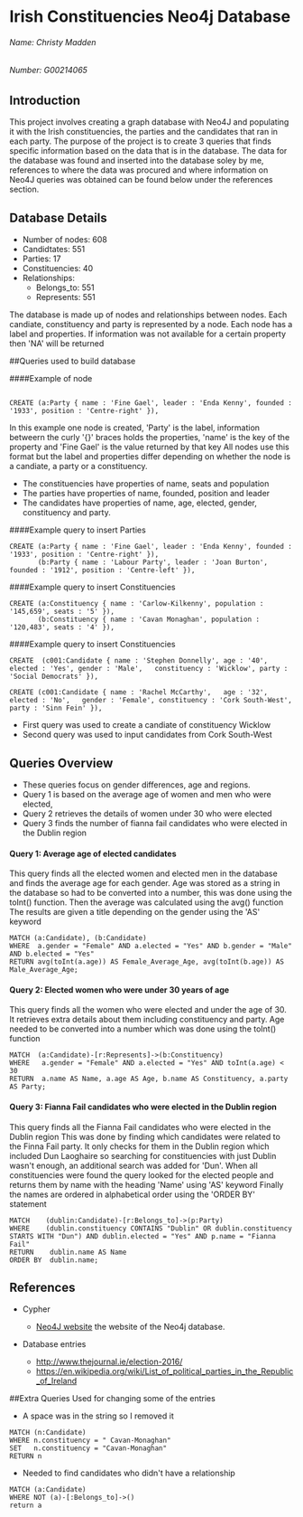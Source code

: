 # Irish Constituencies Neo4j Database
###### Name: Christy Madden
###### Number: G00214065

## Introduction
This project involves creating a graph database with Neo4J and populating it with the Irish constituencies, the parties and the candidates that ran in each party.
The purpose of the project is to create 3 queries that finds specific information based on the data that is in the database.
The data for the database was found and inserted into the database soley by me, references to where the data was procured and where information on Neo4J queries was obtained can be found below under the references section.


## Database Details
* Number of nodes: 608
* Candidtates: 551
* Parties: 17
* Constituencies: 40
* Relationships: 
	* Belongs_to: 551
	* Represents: 551

The database is made up of nodes and relationships between nodes.
Each candiate, constituency and party is represented by a node. 
Each node has a label and properties.
If information was not available for a certain property then 'NA' will be returned 

##Queries used to build database

####Example of node

```cypher

CREATE (a:Party { name : 'Fine Gael', leader : 'Enda Kenny', founded : '1933', position : 'Centre-right' }),

```

In this example one node is created,  'Party' is the label, information betweern the curly '{}' braces holds the properties, 'name' is the key of the property and 'Fine Gael' is the value returned by that key
All nodes use this format but the label and properties differ depending on whether the node is a candiate, a party or a constituency.

* The constituencies have properties of name, seats and population
* The parties have properties of name, founded, position and leader
* The candidates have properties of name, age, elected, gender, constituency and party.

####Example query to insert Parties
 
```cypher
CREATE (a:Party { name : 'Fine Gael', leader : 'Enda Kenny', founded : '1933', position : 'Centre-right' }),
       (b:Party { name : 'Labour Party', leader : 'Joan Burton', founded : '1912', position : 'Centre-left' }),
```

####Example query to insert Constituencies

```cypher
CREATE (a:Constituency { name : 'Carlow-Kilkenny', population : '145,659', seats : '5' }),
       (b:Constituency { name : 'Cavan Monaghan', population : '120,483', seats : '4' }),
```

####Example query to insert Constituencies

```cypher
CREATE 	(c001:Candidate { name : 'Stephen Donnelly', age : '40', elected : 'Yes', gender : 'Male',   constituency : 'Wicklow', party : 'Social Democrats' }),
	
CREATE (c001:Candidate { name : 'Rachel McCarthy', 	 age : '32', elected : 'No',   gender : 'Female', constituency : 'Cork South-West', party : 'Sinn Fein' }),
```
* First query was used to create a candiate of constituency Wicklow
* Second query was used to input candidates from Cork South-West


## Queries Overview
* These queries focus on gender differences, age and regions. 
* Query 1 is based on the average age of women and men who were elected, 
* Query 2 retrieves the details of women under 30 who were elected 
* Query 3 finds the number of fianna fail candidates who were elected in the Dublin region

#### Query 1: Average age of elected candidates
This query finds all the elected women and elected men in the database and finds the average age for each gender.
Age was stored as a string in the database so had to be converted into a number, this was done using the toInt() function.
Then the average was calculated using the avg() function
The results are given a title depending on the gender using the 'AS' keyword
```cypher
MATCH (a:Candidate), (b:Candidate)
WHERE  a.gender = "Female" AND a.elected = "Yes" AND b.gender = "Male" AND b.elected = "Yes"
RETURN avg(toInt(a.age)) AS Female_Average_Age, avg(toInt(b.age)) AS Male_Average_Age;
```

#### Query 2: Elected women who were under 30 years of age
This query finds all the women who were elected and under the age of 30.
It retrieves extra details about them including constituency and party.
Age needed to be converted into a number which was done using the toInt() function
```cypher
MATCH  (a:Candidate)-[r:Represents]->(b:Constituency)
WHERE   a.gender = "Female" AND a.elected = "Yes" AND toInt(a.age) < 30
RETURN  a.name AS Name, a.age AS Age, b.name AS Constituency, a.party AS Party;
```

#### Query 3: Fianna Fail candidates who were elected in the Dublin region
This query finds all the Fianna Fail candidates who were elected in the Dublin region 
This was done by finding which candidates were related to the Finna Fail party.
It only checks for them in the Dublin region which included Dun Laoghaire so searching for constituencies with just Dublin wasn't enough, an additional search was added for 'Dun'.
When all constituencies were found the query looked for the elected people and returns them by name with the heading 'Name' using 'AS' keyword
Finally the names are ordered in alphabetical order using the 'ORDER BY' statement 
```cypher
MATCH    (dublin:Candidate)-[r:Belongs_to]->(p:Party)
WHERE    (dublin.constituency CONTAINS "Dublin" OR dublin.constituency STARTS WITH "Dun") AND dublin.elected = "Yes" AND p.name = "Fianna Fail"
RETURN 	  dublin.name AS Name
ORDER BY  dublin.name;
```

## References
* Cypher 
	* [Neo4J website](http://neo4j.com/) the website of the Neo4j database.
	
* Database entries
	* http://www.thejournal.ie/election-2016/
	* https://en.wikipedia.org/wiki/List_of_political_parties_in_the_Republic_of_Ireland

##Extra Queries Used for changing some of the entries

* A space was in the string so I removed it
```cypher
MATCH (n:Candidate)
WHERE n.constituency = " Cavan-Monaghan"
SET   n.constituency = "Cavan-Monaghan"
RETURN n
```
 * Needed to find candidates who didn't have a relationship 
```cypher
MATCH (a:Candidate)
WHERE NOT (a)-[:Belongs_to]->()
return a
```

